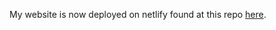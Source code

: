 My website is now deployed on netlify found at this repo [here](https://github.com/bgriffen/academic-kickstart).

